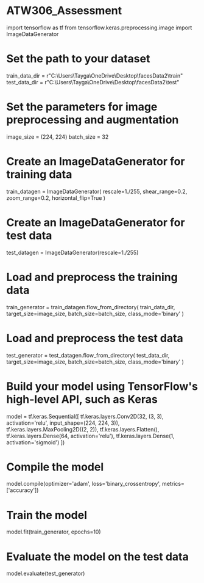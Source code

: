 # ATW306_Assessment
import tensorflow as tf
from tensorflow.keras.preprocessing.image import ImageDataGenerator

# Set the path to your dataset
train_data_dir = r"C:\Users\Tayga\OneDrive\Desktop\facesData2\train"
test_data_dir = r"C:\Users\Tayga\OneDrive\Desktop\facesData2\test"

# Set the parameters for image preprocessing and augmentation
image_size = (224, 224)
batch_size = 32

# Create an ImageDataGenerator for training data
train_datagen = ImageDataGenerator(
    rescale=1./255,
    shear_range=0.2,
    zoom_range=0.2,
    horizontal_flip=True
)

# Create an ImageDataGenerator for test data
test_datagen = ImageDataGenerator(rescale=1./255)

# Load and preprocess the training data
train_generator = train_datagen.flow_from_directory(
    train_data_dir,
    target_size=image_size,
    batch_size=batch_size,
    class_mode='binary'
)

# Load and preprocess the test data
test_generator = test_datagen.flow_from_directory(
    test_data_dir,
    target_size=image_size,
    batch_size=batch_size,
    class_mode='binary'
)

# Build your model using TensorFlow's high-level API, such as Keras
model = tf.keras.Sequential([
    tf.keras.layers.Conv2D(32, (3, 3), activation='relu', input_shape=(224, 224, 3)),
    tf.keras.layers.MaxPooling2D((2, 2)),
    tf.keras.layers.Flatten(),
    tf.keras.layers.Dense(64, activation='relu'),
    tf.keras.layers.Dense(1, activation='sigmoid')
])

# Compile the model
model.compile(optimizer='adam',
              loss='binary_crossentropy',
              metrics=['accuracy'])

# Train the model
model.fit(train_generator, epochs=10)

# Evaluate the model on the test data
model.evaluate(test_generator)
